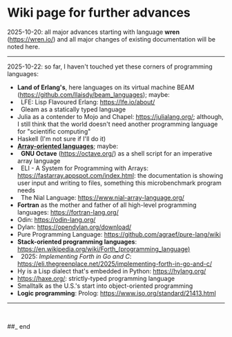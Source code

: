 # Wiki page for further advances

2025-10-20: all major advances starting with language **wren** (https://wren.io/) and all major changes of existing documentation will be noted here.

---

2025-10-22: so far, I haven't touched yet these corners of programming languages:

- **Land of Erlang's**, here languages on its virtual machine BEAM (https://github.com/llaisdy/beam_languages); maybe:
- &nbsp;&nbsp;LFE: Lisp Flavoured Erlang: https://lfe.io/about/
- &nbsp;&nbsp;Gleam as a statically typed language
- Julia as a contender to Mojo and Chapel: https://julialang.org/; although, I still think that the world doesn't need another programming language for "scientific computing"
- Haskell (I'm not sure if I'll do it)
- **[Array-oriented languages](https://github.com/practicalcomputerscience/MicrobenchmarkGPHLlanguages/tree/main/03%20-%20source%20code/03%20-%20array-oriented%20languages#array-oriented-languages)**; maybe:
- &nbsp;&nbsp;**GNU Octave** (https://octave.org/) as a shell script for an imperative array language
- &nbsp;&nbsp;ELI - A System for Programming with Arrays: https://fastarray.appspot.com/index.html: the documentation is showing user input and writing to files, something this microbenchmark program needs
- &nbsp;&nbsp;The Nial Language: https://www.nial-array-language.org/
- **Fortran** as the mother and father of all high-level programming languages: https://fortran-lang.org/
- Odin: https://odin-lang.org/
- Dylan: https://opendylan.org/download/
- Pure Programming Language: https://github.com/agraef/pure-lang/wiki
- **Stack-oriented programming languages**: https://en.wikipedia.org/wiki/Forth_(programming_language)
- &nbsp;&nbsp;2025: _Implementing Forth in Go and C_: https://eli.thegreenplace.net/2025/implementing-forth-in-go-and-c/
- Hy is a Lisp dialect that's embedded in Python: https://hylang.org/
- https://haxe.org/: strictly-typed programming language
- Smalltalk as the U.S.'s start into object-oriented programming
- **Logic programming**: Prolog: https://www.iso.org/standard/21413.html



---

<br/>

##_ end
